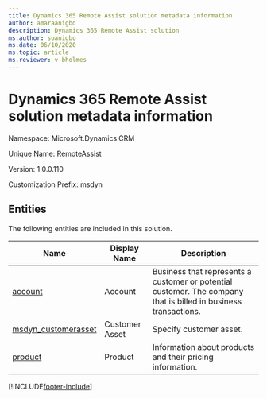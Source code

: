 ```yaml
---
title: Dynamics 365 Remote Assist solution metadata information
author: amaraanigbo
description: Dynamics 365 Remote Assist solution
ms.author: soanigbo
ms.date: 06/10/2020
ms.topic: article
ms.reviewer: v-bholmes
---
```


# Dynamics 365 Remote Assist solution metadata information

Namespace: Microsoft.Dynamics.CRM

Unique Name: RemoteAssist

Version: 1.0.0.110

Customization Prefix: msdyn

## Entities

The following entities are included in this solution.

|Name|Display Name|Description|
|----------|-----------|------------|
|[account](/dynamics365/customerengagement/on-premises/developer/entities/account)|Account|Business that represents a customer or potential customer. The company that is billed in business transactions.|
|[msdyn_customerasset](/dynamics365/customerengagement/on-premises/developer/entities/msdyn_customerasset)|Customer Asset|Specify customer asset.|
|[product](/dynamics365/customerengagement/on-premises/developer/entities/product)|Product|Information about products and their pricing information.|


[!INCLUDE[footer-include](../includes/footer-banner.md)]
